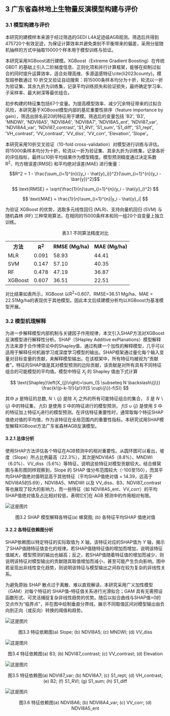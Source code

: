 ## 3 广东省森林地上生物量反演模型构建与评价
### 3.1 模型构建与评价

本研究的建模样本来源于经过筛选的GEDI L4A足迹级AGB观测。筛选后共得到475720个有效足迹，为保证计算效率并避免类别不平衡带来的偏差，采用分层随机抽样的方式中抽取15000个样本用于模型训练与验证。


本研究采用XGBoost进行建模。XGBoost（Extreme Gradient Boosting）在传统 GBDT 的基础上引入二阶梯度信息、正则化项和并行计算框架，能够在抑制过拟合的同时提升运算效率，适合处理高维、多源遥感特征\cite{li2023county}。模型超参数通过 10 折交叉验证自动搜索：将15000条样本均分为十折，轮流以一折为验证集、其余九折为训练集，记录平均训练损失和验证损失，最终确定学习率、子采样率、最大树深等最优组合。

初步构建的特征集包括67个变量。为提高模型效率、减少冗余特征带来的过拟合风险，本研究基于XGBoost模型内部的基尼重要性排序（feature importance by gain），筛选出排名前20的特征用于建模。筛选后的变量包括 'B2',
'B3',
'MNDWI',
'NDVI8A5',
'NDVI8A6',
'NDVI8A7', 
'NDVI8A5\_ent', 
'NDVI87\_var', 
'NDVI8A4\_var', 
'NDVI87\_contrast',
'S1\_RVI',
'S1\_sum', 
'S1\_diff',
'S1\_rept', 
'VH\_contrast',
'VV\_contrast', 
'VV\_diss',
'VV\_corr',
'Elevation',
'Slope'。

本研究采用10折交叉验证（10-fold cross-validation）对模型进行训练与评估。将15000条样本均分为十折，轮流以一折为验证集、其余九折为训练集，记录各折的评估指标，最终以10折平均结果作为模型精度。模型预测精度通过决定系数R<sup>2</sup>、均方根误差(RMSE) 和平均绝对误差(MAE) 进行衡量：


$$R^2 = 1 - \frac{\sum_{i=1}^{n}{(y_i - \hat{y}_i)}^2}{\sum_{i=1}^{n}(y_i - \bar{y})^2}$$


$$ \text{RMSE} = \sqrt{\frac{1}{n}\sum_{i=1}^{n}(y_i - \hat{y}_i)^2} $$

$$ \text{MAE} = \frac{1}{n}\sum_{i=1}^{n}|y_i - \hat{y}_i| $$

为验证 XGBoost 的优势，选取多元线性回归 (MLR)、支持向量机回归 (SVM) 与随机森林 (RF) 三种常用算法，在相同的15000条样本和同一组20个自变量上独立训练。

<p align="center">
表3.1 不同算法精度对比
</p>

<div align="center">
<table>
    <tr>
        <th>方法</th>
        <th>R<sup>2</sup></th>
        <th>RMSE (Mg/ha)</th>
        <th>MAE (Mg/ha)</th>
    </tr>
    <tr>
        <td>MLR</td>
        <td>0.091</td>
        <td>58.93</td>
        <td>44.41</td>
    </tr>
    <tr>
        <td>SVM</td>
        <td>0.147</td>
        <td>57.10</td>
        <td>40.35</td>
    </tr>
    <tr>
        <td>RF</td>
        <td>0.478</td>
        <td>47.19</td>
        <td>36.87</td>
    </tr>
    <tr>
        <td>XGBoost</td>
        <td>0.607</td>
        <td>36.51</td>
        <td>22.51</td>
    </tr>
</table>
</div>


对比结果如表所示，XGBoost 以R<sup>2</sup>=0.607、RMSE=36.51 Mg/ha、MAE = 22.51Mg/ha的表现优于其他模型。因此本文后续建模分析均以XGBoost为基准模型开展。

### 3.2 模型机理解释

为进一步解释模型内部机制与关键因子作用规律，本文引入SHAP方法对XGBoost反演模型进行解释性分析。SHAP（SHapley Additive exPlanations）模型解释方法来源于合作博弈论中的Shapley值，通过构建一个加性的解释模型，几乎可以适用于解释任何机器学习或深度学习模型的输出。SHAP框架通过量化每个输入变量对目标变量的贡献，来解释模型输出。在该框架中，所有特征均被视为“贡献者”。特征的SHAP值是其对模型预测的边际贡献，该贡献是对所有具有不同特征组合的可能模型的平均值。模型中特征 $X_j$ 的 Shapley 值由下式计算

$$ \text{Shapley}\left(X_{j}\right)=\sum_{S \subseteq N \backslash\{j\}} \frac{k!(p-k-1)!}{p!}(f(S \cup\{j\})-f(S)) $$ 

其中 $p$ 是特征的总数, $N\backslash\{j\}$ 是除 $X_j$ 之外的所有可能特征组合的集合， $S$ 是 $N\backslash\{j\}$ 中的特征集， $f(S)$ 是使用 $S$ 中的特征进行的模型预测， $f(S \cup\{j\}$ 是使用 $S$ 中的特征加上特征$X_j$进行的模型预测。在评估特征重要性时，通常取每个特征SHAP值绝对值的平均值，作为该特征在全局范围内的重要性指标。本研究试用SHAP模型解释XGBoost方法广东省森林AGB反演模型。


#### 3.2.1 总体分析
使用SHAP方法评估各个特征在AGB预测中的相对重要性。从圆环图可以看出，坡度（Slope）所占比例最高（22.3\%），其次是NDVI8A5（8.8\%）、MNDWI（6.0\%）、VV\_diss（5.6\%）等特征，说明这些特征对模型贡献较大。结合蜂窝图与条形图同样观察到，Slope 的 SHAP 值分布范围较大（-100至150），而其平均SHAP值绝对值明显高于其他特征（平均SHAP值绝对值 = 14.39，远高于NDVI8A5的5.69），NDVI8A5、MNDWI 以及 VV\_diss、B3、NDVI87\_contrast 等也展现了较大的影响力，而一些特征（如 NDVI8A5\_ent、VV\_corr）的平均SHAP值绝对值及占比相对较低，表明它们在 AGB 预测中的作用相对有限。



![这是图片](https://raw.githubusercontent.com/Keisei-Kintetsu/My-Undergraduate-Thesis/8a64fe58faa4ebf855f74fcce0a9e3e7c15528bd/figure/%E8%9C%82%E7%AA%9D%E4%B8%8Ebar_%E5%B8%A6%E6%A0%87%E7%AD%BE.svg)

<p align="center">
图3.2 SHAP 模型解释各特征(a) 蜂窝图; (b) 各特征平均SHAP 值绝对值
</p>


#### 3.2.2 各特征依赖图分析

SHAP依赖图以特定特征的实际取值为 $X$ 轴，该特征对应的SHAP值为 $Y$ 轴，揭示了SHAP值随特征值变化的规律。若SHAP值随特征值的增加而增加，说明该特征值越大，模型预测的输出也越高；反之，若SHAP值随着特征值的增加而减少，则说明该特征对模型输出的贡献随其取值增加而减小，甚至可能产生负向影响。图中若呈现出非线性变化趋势，则说明该特征与模型输出之间存在较为复杂的非线性关系。

为避免原始 SHAP 散点过于离散、难以直观解读，本研究采用广义加性模型（GAM）对每个特征的 SHAP值–特征值关系进行光滑拟合；GAM 具有无需预设函数形式、可灵活捕捉复杂非线性趋势的优势。随后以拟合曲线与SHAP值=0的交点作为“临界点”，并在图中绘制垂直分界线，展示不同取值区间对模型输出由负向到正向（或反向）转换的阈值和趋势。

![这是图片](https://github.com/Keisei-Kintetsu/My-Undergraduate-Thesis/blob/main/figure/GAM%E6%8B%BC%E5%9B%BE1-4-%E5%B8%A6%E6%A0%87%E7%AD%BE.png?raw=true)
<p align="center">
图3.3 特征依赖图(a) Slope; (b) NDVI8A5; (c) MNDWI; (d) VV_diss
</p>


![这是图片](https://github.com/Keisei-Kintetsu/My-Undergraduate-Thesis/blob/main/figure/GAM%E6%8B%BC%E5%9B%BE5-8-%E5%B8%A6%E6%A0%87%E7%AD%BE.png?raw=true)
<p align="center">
图3.4 特征依赖图(a) B3; (b) NDVI87_contrast; (c) VV_contrast; (d) Elevation
</p>

![这是图片](https://github.com/Keisei-Kintetsu/My-Undergraduate-Thesis/blob/main/figure/GAM9-16-%E5%B8%A6%E6%A0%87%E7%AD%BE.png?raw=true)
<p align="center">
图3.5 特征依赖图(a) NDVI87_var; (b) NDVI8A7; (c) S1_rept; (d) VH_contrast; (e) B2; (f) S1_RVI; (g) S1_sum; (h) S1_diff
</p>

![这是图片](https://github.com/Keisei-Kintetsu/My-Undergraduate-Thesis/blob/main/figure/GAM%E6%8B%BC%E5%9B%BE17-20-%E5%B8%A6%E6%A0%87%E7%AD%BE.png?raw=true)
<p align="center">
图3.6 特征依赖图(a) NDVI8A6; (b) NDVI8A4_var; (c) VV_corr; (d) NDVI8A5_ent
</p>
